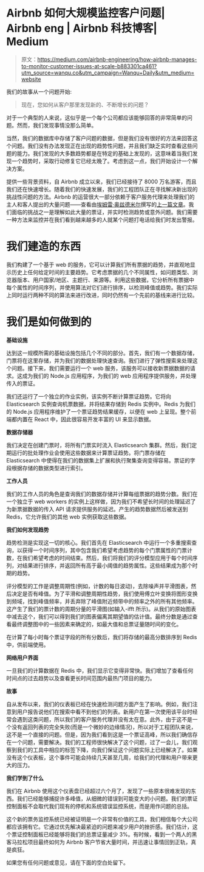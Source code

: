 # Airbnb 如何大规模监控客户问题| Airbnb eng | Airbnb 科技博客| Medium

> 原文：<https://medium.com/airbnb-engineering/how-airbnb-manages-to-monitor-customer-issues-at-scale-b883301ca461?utm_source=wanqu.co&utm_campaign=Wanqu+Daily&utm_medium=website>

我们的故事从一个问题开始:

> 现在，您如何从客户那里发现新的、不断增长的问题？

对于一个典型的人来说，这似乎是一个每个公司都应该能够回答的非常简单的问题。然而，我们发现事情没那么简单。

当然，我们的数据库中存储了客户问题的数据，但是我们没有很好的方法来回答这个问题。我们没有办法发现正在出现的趋势性问题，并且我们缺乏实时查看这些问题的能力。我们发现的大多数趋势都是在特定的基础上发现的，这意味着当我们发现一个趋势时，采取行动修复它已经太晚了。考虑到这一点，我们开始设计一个解决方案。

提供一些背景资料，自 Airbnb 成立以来，我们已经接待了 8000 万名游客，而且我们还在快速增长。随着我们的快速发展，我们的工程团队正在寻找解决新出现的挑战性问题的方法。Airbnb 的运营很大一部分依赖于客户服务代理来处理我们的主人和客人提出的大量问题——查看由[埃姆雷·奥兹德米尔](https://medium.com/u/60677e7494c8?source=post_page-----b883301ca461--------------------------------)撰写的[上一篇文章](/airbnb-engineering/life-of-a-ticket-903790ed5d53#.736k8ja30)。我们面临的挑战之一是理解如此大量的票证，并实时检测趋势或意外问题。我们需要一种方法来监控并在我们看到越来越多的人就某个问题打电话给我们时发出警报。

# 我们建造的东西



我们构建了一个基于 web 的服务，它可以计算我们所有票据的趋势，并直观地显示历史上任何给定时间的主要趋势。它考虑票据的几个不同属性，如问题类型、浏览器版本、用户国家/地区、主题行、来源等。利用这些数据，它分析所有票据中每个属性的时间序列，并使用算法对它们进行排序，以检测峰值或趋势。我们实际上同时运行两种不同的算法来进行改进，同时仍然有一个先前的基线来进行比较。

# 我们是如何做到的

**基础设施**

达到这一规模所需的基础设施包括几个不同的部分。首先，我们有一个数据存储，门票将在这里存储，并为我们的数据处理快速查询。我们进行了弹性搜索来处理这个问题。接下来，我们需要运行一个 web 服务，该服务可以接收新票据数据的请求。这成为我们的 Node.js 应用程序，为我们的 web 应用程序提供服务，并处理传入的票证。

我们还运行了一个独立的作业实例，该实例不断计算票证趋势。它将向 Elasticsearch 实例查询机票数据，并将结果存储到 Redis 实例中。Redis 为我们的 Node.js 应用程序维护了一个票证趋势结果缓存，以便在 web 上呈现。整个前端都内置在 React 中，因此很容易开发丰富的 UI 来显示数据。

**数据存储器**

我们决定在创建门票时，将所有门票实时流入 Elasticsearch 集群。然后，我们定期运行的批处理作业会使用这些数据来计算票证趋势。将门票存储在 Elasticsearch 中使得在我们的数据集上扩展和执行聚集查询变得容易。票证的字段根据存储的数据类型进行索引。



**工作人员**

我们的工作人员的角色是查询我们的数据存储并计算每组票据的趋势分数。我们在一个独立于 web workers 的实例上这样做，因为我们不希望长时间的处理延迟了为新票据数据的传入 API 请求提供服务的延迟。产生的趋势数据然后被发送到 Redis，它允许我们的其他 web 实例获取这些数据。

**我们如何发现趋势**

趋势检测是实现这一切的核心。我们首先在 Elasticsearch 中运行一个多重搜索查询，以获得一个时间序列，其中包含我们希望考虑趋势的每个门票属性的门票计数，在我们希望考虑的时间结束。然后，我们将我们的评分模型应用于每个时间序列，对结果进行排序，并返回所有高于最小阈值的趋势属性。这些结果成为那个时期的趋势。

评分模型的工作是调整周期性(例如，计数的每日波动)，去除噪声并平滑图表，然后决定是否有峰值。为了平滑和调整周期性趋势，我们使用傅立叶变换将图形变换到频域，找到峰值频率，并丢弃除了峰值附近频带中的频率之外的所有其他频率。这产生了我们的票计数的周期分量的平滑图(如输入-ifft 所示)。从我们的原始图表中减去这个，我们可以得到我们的图表偏离其期望值的估计值。最终分数是通过查看最终调整图中的一些因素来确定的，如最大值和总票证量随时间的变化。

在计算了每小时每个票证字段的所有分数后，我们将存储的最高分数排序到 Redis 中，供前端使用。



**网络用户界面**

一旦我们的计算数据在 Redis 中，我们显示它变得非常快。我们增加了查看任何时间点的过去趋势以及查看更长时间范围内最热门项目的能力。

**故事**

自从发布以来，我们的仪表板已经在快速检测问题方面产生了影响。例如，我们注意到用户报告说他们在搜索中看不到他们的列表。新用户在第一次使用该平台时经常会遇到这类问题，所以我们的客户服务代理并没有太在意。此外，由于这不是一个没有返回列表的完全失败(而是一个微妙的边缘情况)，所以对于工程团队来说，这不是一个直接的问题。但是，因为我们看到这是一个票证高峰，所以我们确信存在一个问题，需要解决。我们的工程师很快解决了这个问题，过了一会儿，我们观察到我们的工具中相应的标签下降，向我们保证这个问题实际上已经解决了。如果没有这个仪表板，这个事件可能会持续几天甚至几周，给我们的代理和用户带来更大的压力。



**我们学到了什么**

我们在 Airbnb 使用这个仪表盘已经超过六个月了，发现了一些原本很难发现的东西。我们已经能够捕捉许多峰值，从细微的错误到可能变大的小问题。我们的票证控制面板不会取代我们现有的停机和系统错误监控系统，而是用作问题的总括。

这个新的票务监控系统已经被证明是一个非常有价值的工具，我们相信每个大公司都应该拥有它。它通过优先解决最紧迫的问题来减少用户的挫折感。我们估计，这个票证控制面板已经能够将我们的总票证量减少 3%。有时候，看到一个两人的黑客马拉松项目最终如何为 Airbnb 客户节省大量时间，并迅速让事情回到正轨，真是疯狂。

如果您有任何问题或意见，请在下面的空白处留下。







